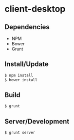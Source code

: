 # client-desktop

## Dependencies
* NPM
* Bower
* Grunt

## Install/Update
```sh
$ npm install
$ bower install
```

## Build
```sh
$ grunt
```

## Server/Development
```sh
$ grunt server
```
